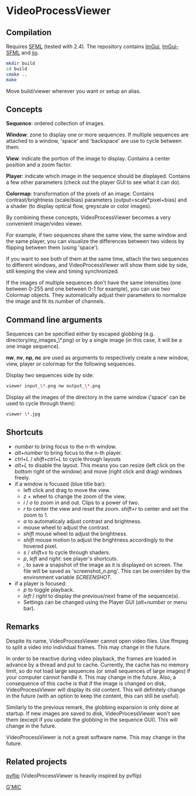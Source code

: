 VideoProcessViewer
==================

Compilation
-----------

Requires [SFML](https://github.com/SFML/SFML/) (tested with 2.4).
The repository contains [ImGui](https://github.com/ocornut/imgui), [ImGui-SFML](https://github.com/eliasdaler/imgui-sfml) and [iio](https://github.com/mnhrdt/iio).

```sh
mkdir build
cd build
cmake ..
make
```

Move build/viewer wherever you want or setup an alias.

Concepts
--------

**Sequence**: ordered collection of images.

**Window**: zone to display one or more sequences. If multiple sequences are attached to a window, 'space' and 'backspace' are use to cycle between them.

**View**: indicate the portion of the image to display. Contains a center position and a zoom factor.

**Player**: indicate which image in the sequence should be displayed. Contains a few other parameters (check out the player GUI to see what it can do).

**Colormap**: transformation of the pixels of an image. Contains contrast/brightness (scale/bias) parameters (output=scale\*pixel+bias) and a shader (to display optical flow, greyscale or color images).

By combining these concepts, VideoProcessViewer becomes a very convenient image/video viewer.

For example, if two sequences share the same view, the same window and the same player, you can visualize the differences between two videos by flipping between them (using 'space').

If you want to see both of them at the same time, attach the two sequences to different windows, and VideoProcessViewer will show them side by side, still keeping the view and timing synchronized.

If the images of multiple sequences don't have the same intensities (one between 0-255 and one between 0-1 for example), you can use two Colormap objects. They automatically adjust their parameters to normalize the image and fit its number of channels.

Command line arguments
----------------------

Sequences can be specified either by escaped globbing (e.g. directory/my_images\_\\\*.png) or by a single image (in this case, it will be a one image sequence).

**nw**, **nv**, **np**, **nc** are used as arguments to respectively create a new window, view, player or colormap for the following sequences.

Display two sequences side by side:

```bash
viewer input_\*.png nw output_\*.png
```

Display all the images of the directory in the same window ('space' can be used to cycle through them):

```bash
viewer \*.jpg
```

Shortcuts
---------

* *number* to bring focus to the n-th window.
* *alt+number* to bring focus to the n-th player.
* *ctrl+L* / *shift+ctrl+L* to cycle through layouts
* *alt+L* to disable the layout. This means you can resize (left click on the bottom right of the window) and move (right click and drag) windows freely.
* if a window is focused (blue title bar):
  * left click and drag to move the view.
  * *z* + wheel to change the zoom of the view.
  * *i* / *o* to zoom in and out. Clips to a power of two.
  * *r* to center the view and reset the zoom. *shift+r* to center and set the zoom to 1.
  * *a* to automaticaly adjust contrast and brightness.
  * mouse wheel to adjust the contrast.
  * *shift* mouse wheel to adjust the brightness.
  * *shift* mouse motion to adjust the brightness accordingly to the hovered pixel.
  * *s* / *shift+s* to cycle through shaders.
  * *p*, *left* and *right*: see player's shortcuts.
  * *,* to save a snapshot of the image as it is displayed on screen. The file will be saved as 'screenshot_*n*.png'. This can be overriden by the environment variable *SCREENSHOT*.
* if a player is focused:
  * *p* to toggle playback.
  * *left* / *right* to display the previous/next frame of the sequence(s).
  * Settings can be changed using the Player GUI (*alt+number* or menu bar).

Remarks
-------

Despite its name, VideoProcessViewer cannot open video files. Use ffmpeg to split a video into individual frames. This may change in the future.

In order to be reactive during video playback, the frames are loaded in advance by a thread and put to cache. Currently, the cache has no memory limit, so do not load large sequences (or small sequences of large images) if your computer cannot handle it. This may change in the future.
Also, a consequence of this cache is that if the image is changed on disk, VideoProcessViewer will display its old content. This will definitely change in the future (with an option to keep the content, this can still be useful).

Similarly to the previous remark, the globbing expansion is only done at startup. If new images are saved to disk, VideoProcessViewer won't see them (except if you update the globbing in the sequence GUI). This will change in the future.

VideoProcessViewer is not a great software name. This may change in the future.


Related projects
----------------

[pvflip](https://github.com/gfacciol/pvflip) (VideoProcessViewer is heavily inspired by pvflip)

[G'MIC](https://github.com/dtschump/gmic)

